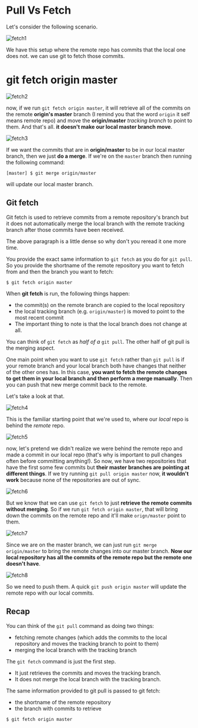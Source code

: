 # Pull Vs Fetch

Let's consider the following scenario.

![fetch1](./images/24_remote.png)

We have this setup where the remote repo has commits that the local one does not. we can use git to fetch those commits.

# git fetch origin master

![fetch2](./images/25_remote.png)

now, if we run `git fetch origin master`, it will retrieve all of the commits on the remote **origin's master** branch (I remind you that the word `origin` it self means remote repo) and move the **origin/master** *tracking branch* to point to them. And that's all. **it doesn't make our local master branch move**.

![fetch3](./images/26_remote.png)

If we want the commits that are in **origin/master** to be in our local master branch, then we just **do a merge**. If we're on the `master` branch then running the following command:

`[master] $ git merge origin/master`

will update our local master branch.

## Git fetch

Git fetch is used to retrieve commits from a remote repository's branch but it does not automatically merge the local branch with the remote tracking branch after those commits have been received.

The above paragraph is a little dense so why don't you reread it one more time.

You provide the exact same information to `git fetch` as you do for `git pull`. So you provide the shortname of the remote repository you want to fetch from and then the branch you want to fetch:

`$ git fetch origin master`

When **git fetch** is run, the following things happen:

- the commit(s) on the remote branch are copied to the local repository
- the local tracking branch (e.g. `origin/master`) is moved to point to the most recent commit
- The important thing to note is that the local branch does not change at all.

You can think of `git fetch` as *half of a* `git pull`. The other half of git pull is the merging aspect.

One main point when you want to use `git fetch` rather than `git pull` is if your remote branch and your local branch both have changes that neither of the other ones has. In this case, **you want to fetch the remote changes to get them in your local branch and then perform a merge manually**. Then you can push that new merge commit back to the remote.

Let's take a look at that.

![fetch4](./images/27_fetch.png)

This is the familiar starting point that we're used to, where our *local* repo is behind the *remote* repo.

![fetch5](./images/28_fetch.png)

now, let's pretend we didn't realize we were behind the remote repo and made a commit in our local repo (that's why is important to pull changes often before committing anything!). So now, we have two repositories that have the first some few commits but **their master branches are pointing at different things**. If we try running `git pull origin master` now, **it wouldn't work** because none of the repositories are out of sync.

![fetch6](./images/29_fetch.png)

But we know that we can use `git fetch` to just **retrieve the remote commits without merging**. So if we run `git fetch origin master`, that will bring down the commits on the remote repo and it'll make `orign/master` point to them.

![fetch7](./images/30_fetch.png)

Since we are on the master branch, we can just run `git merge origin/master` to bring the remote changes into our master branch. **Now our local repository has all the commits of the remote repo but the remote one doesn't have**.

![fetch8](./images/31_fetch.png)

So we need to push them. A quick `git push origin master` will update the remote repo with our local commits.

## Recap

You can think of the `git pull` command as doing two things:

- fetching remote changes (which adds the commits to the local repository and moves the tracking branch to point to them)
- merging the local branch with the tracking branch

The `git fetch` command is just the first step.

- It just retrieves the commits and moves the tracking branch.
- It does not merge the local branch with the tracking branch.

The same information provided to git pull is passed to git fetch:

- the shortname of the remote repository
- the branch with commits to retrieve

`$ git fetch origin master`
